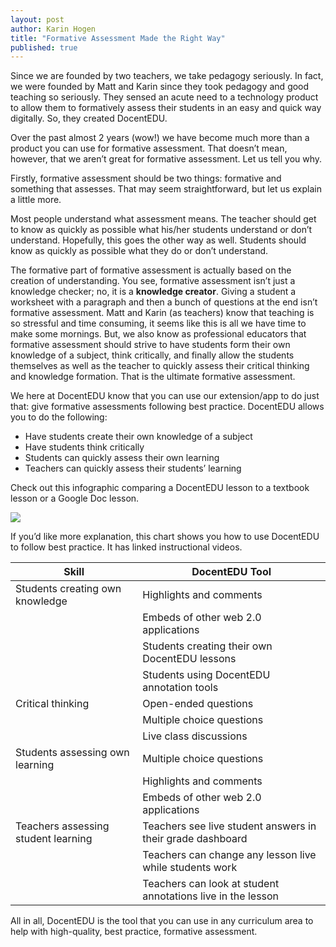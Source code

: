 ```yaml
---
layout: post
author: Karin Hogen
title: "Formative Assessment Made the Right Way"
published: true
---
```

Since we are founded by two teachers, we take pedagogy seriously. In fact, we were founded by Matt and Karin since they took pedagogy and good teaching so seriously. They sensed an acute need to a technology product to allow them to formatively assess their students in an easy and quick way digitally. So, they created DocentEDU. 

Over the past almost 2 years (wow!) we have become much more than a product you can use for formative assessment. That doesn’t mean, however, that we aren’t great for formative assessment. Let us tell you why.

Firstly, formative assessment should be two things: formative and something that assesses. That may seem straightforward, but let us explain a little more.

Most people understand what assessment means. The teacher should get to know as quickly as possible what his/her students understand or don’t understand. Hopefully, this goes the other way as well. Students should know as quickly as possible what they do or don’t understand.

The formative part of formative assessment is actually based on the creation of understanding. You see, formative assessment isn’t just a knowledge checker; no, it is a <b>knowledge creator</b>. Giving a student a worksheet with a paragraph and then a bunch of questions at the end isn’t formative assessment. Matt and Karin (as teachers) know that teaching is so stressful and time consuming, it seems like this is all we have time to make some mornings. But, we also know as professional educators that formative assessment should strive to have students form their own knowledge of a subject, think critically, and finally allow the students themselves as well as the teacher to quickly assess their critical thinking and knowledge formation. That is the ultimate formative assessment.

We here at DocentEDU know that you can use our extension/app to do just that: give formative assessments following best practice. DocentEDU allows you to do the following:
- Have students create their own knowledge of a subject
- Have students think critically
- Students can quickly assess their own learning
- Teachers can quickly assess their students’ learning

Check out this infographic comparing a DocentEDU lesson to a textbook lesson or a Google Doc lesson. 

<img src="http://docentedu.com:3000/images/formative_assessment.png" />

If you’d like more explanation, this chart shows you how to use DocentEDU to follow best practice. It has linked instructional videos.

| Skill                                | DocentEDU Tool                                              |
|--------------------------------------|-------------------------------------------------------------|
| Students creating own knowledge      | Highlights and comments                                     |
|                                      | Embeds of other web 2.0 applications                        |
|                                      | Students creating their own DocentEDU lessons               |
|                                      | Students using DocentEDU annotation tools                   |
| Critical thinking                    | Open-ended questions                                        |
|                                      | Multiple choice questions                                   |
|                                      | Live class discussions                                      |
| Students assessing own learning      | Multiple choice questions                                   |
|                                      | Highlights and comments                                     |
|                                      | Embeds of other web 2.0 applications                        |
| Teachers assessing student learning  | Teachers see live student answers in their grade dashboard  |
|                                      | Teachers can change any lesson live while students work     |
|                                      | Teachers can look at student annotations live in the lesson |

All in all, DocentEDU is the tool that you can use in any curriculum area to help with high-quality, best practice, formative assessment. 
